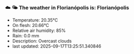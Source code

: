 ### ☁️ 🌤️  The weather in Florianópolis is: Florianópolis

- Temperature: 20.35°C
- On flesh: 20.66°C
- Relative air humidity: 85%
- Rain: 0.0 mm
- Description: Overcast clouds
- last updated: 2025-09-17T13:25:51.340846
